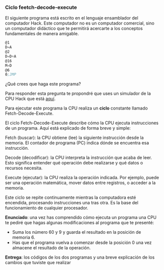 ### Ciclo feetch-decode-execute

El siguiente programa está escrito en el lenguaje ensamblador del computador 
Hack. Este computador no es un computador comercial, sino un computador didáctico 
que te permitirá acercarte a los conceptos fundamentales de manera amigable.

``` asm
@1 
D=A 
@2 
D=D+A 
@16 
M=D 
@6 
0;JMP
```

¿Qué crees que haga este programa? 

Para responder esta pregunta te propondré que uses un simulador de la CPU Hack que está 
[aquí](https://nand2tetris.github.io/web-ide/cpu).

Para ejecutar este programa la CPU realiza un **ciclo** constante llamado Fetch-Decode-Execute.

El ciclo Fetch-Decode-Execute describe cómo la CPU ejecuta instrucciones de un programa. Aquí está explicado 
de forma breve y simple:

Fetch (buscar): la CPU obtiene (lee) la siguiente instrucción desde la memoria. El contador de programa (PC) 
indica dónde se encuentra esa instrucción.

Decode (decodificar): la CPU interpreta la instrucción que acaba de leer. Esto significa entender qué 
operación debe realizarse y qué datos o recursos necesita.

Execute (ejecutar): la CPU realiza la operación indicada. Por ejemplo, puede ser una operación matemática, 
mover datos entre registros, o acceder a la memoria.

Este ciclo se repite continuamente mientras la computadora esté encendida, procesando instrucciones una 
tras otra. Es la base del funcionamiento de cualquier procesador.

**Enunciado**: una vez has comprendido cómo ejecuta un programa una CPU te pediré que hagas algunas modificaciones 
al programa que te presenté:

- Suma los número 60 y 9 y guarda el resultado en la posición de memoria 6.  
- Has que el programa vuelva a comenzar desde la posición 0 una vez almacene el resultado 
de la operación.

**Entrega**: los códigos de los dos programas y una breve explicación de los cambios que tuviste que realizar